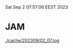 Sat Sep  2 07:57:06 EEST 2023
# JAM
<a href='./cache/202309/02_07.log'>./cache/202309/02_07.log</a>
